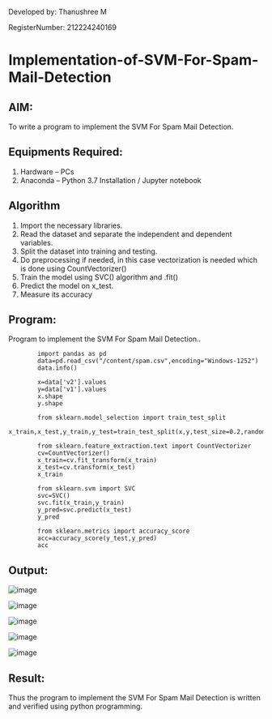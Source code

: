 Developed by: Thanushree M

RegisterNumber:  212224240169


# Implementation-of-SVM-For-Spam-Mail-Detection

## AIM:
To write a program to implement the SVM For Spam Mail Detection.

## Equipments Required:
1. Hardware – PCs
2. Anaconda – Python 3.7 Installation / Jupyter notebook

## Algorithm
1. Import the necessary libraries.
2. Read the dataset and separate the independent and dependent variables.
3. Split the dataset into training and testing.
4. Do preprocessing if needed, in this case vectorization is needed which is done using CountVectorizer()
5. Train the model using SVC() algorithm and .fit()
6. Predict the model on x_test.
7. Measure its accuracy

## Program:
Program to implement the SVM For Spam Mail Detection..
```
        import pandas as pd
        data=pd.read_csv("/content/spam.csv",encoding="Windows-1252")
        data.info()
        
        x=data['v2'].values
        y=data['v1'].values
        x.shape
        y.shape
        
        from sklearn.model_selection import train_test_split
        x_train,x_test,y_train,y_test=train_test_split(x,y,test_size=0.2,random_state=2)
        
        from sklearn.feature_extraction.text import CountVectorizer
        cv=CountVectorizer()
        x_train=cv.fit_transform(x_train)
        x_test=cv.transform(x_test)
        x_train
        
        from sklearn.svm import SVC
        svc=SVC()
        svc.fit(x_train,y_train)
        y_pred=svc.predict(x_test)
        y_pred
        
        from sklearn.metrics import accuracy_score
        acc=accuracy_score(y_test,y_pred)
        acc
```

## Output:

![image](https://github.com/user-attachments/assets/da91d5b4-7730-475f-951d-007b18f2caae)

![image](https://github.com/user-attachments/assets/f74e8eee-e269-4021-a79f-38e4096e7292)

![image](https://github.com/user-attachments/assets/43520eff-4998-4f91-8b6c-9aa27c34c842)

![image](https://github.com/user-attachments/assets/b7675b9a-fc39-48d5-9690-7f2689097140)

![image](https://github.com/user-attachments/assets/671071e8-1e03-4965-9d71-a7c9b8faeee3)



## Result:
Thus the program to implement the SVM For Spam Mail Detection is written and verified using python programming.
